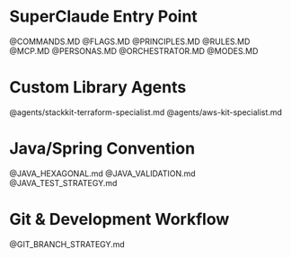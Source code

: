 # SuperClaude Entry Point

@COMMANDS.MD
@FLAGS.MD
@PRINCIPLES.MD
@RULES.MD
@MCP.MD
@PERSONAS.MD
@ORCHESTRATOR.MD
@MODES.MD

# Custom Library Agents
@agents/stackkit-terraform-specialist.md
@agents/aws-kit-specialist.md

# Java/Spring Convention
@JAVA_HEXAGONAL.md
@JAVA_VALIDATION.md
@JAVA_TEST_STRATEGY.md

# Git & Development Workflow
@GIT_BRANCH_STRATEGY.md
